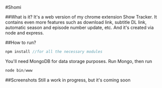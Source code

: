 #Shomi

##What is it?
It's a web version of my chrome extension Show Tracker. 
It contains even more features such as download link, subtitle DL link, automatic season and episode number update, etc. 
And it's created via node and express.

##How to run?

```javascript
npm install //for all the necessary modules
```

You'll need MongoDB for data storage purposes. 
Run Mongo, then run  
```javascript
node bin/www
```

##Screenshots
Still a work in progress, but it's coming soon